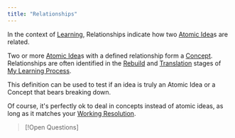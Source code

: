 ```yaml
---
title: "Relationships"
---
```


In the context of [Learning](Learning.md), Relationships indicate how two [Atomic Idea](Atomic%20Idea.md)s are related. 

Two or more [Atomic Idea](Atomic%20Idea.md)s with a defined relationship form a [Concept](Concept.md). Relationships are often identified in the [Rebuild](Rebuild.md) and [Translation](Translation.md) stages of [My Learning Process](My%20Learning%20Process.md).

This definition can be used to test if an idea is truly an Atomic Idea or a Concept that bears breaking down. 

Of course, it's perfectly ok to deal in concepts instead of atomic ideas, as long as it matches your [Working Resolution](Working%20Resolution.md).


>[!Open Questions]
>